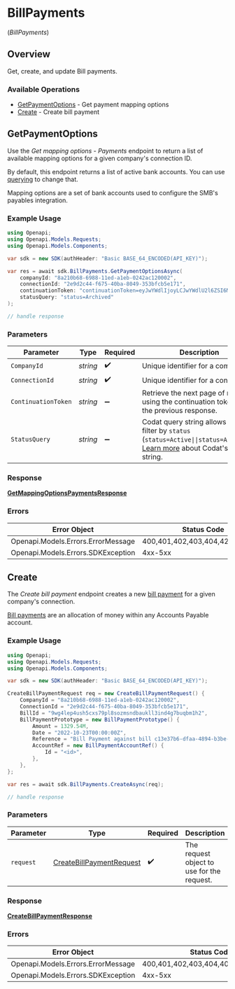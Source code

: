 # BillPayments
(*BillPayments*)

## Overview

Get, create, and update Bill payments.

### Available Operations

* [GetPaymentOptions](#getpaymentoptions) - Get payment mapping options
* [Create](#create) - Create bill payment

## GetPaymentOptions

Use the *Get mapping options - Payments* endpoint to return a list of available mapping options for a given company's connection ID.

By default, this endpoint returns a list of active bank accounts. You can use [querying](https://docs.codat.io/using-the-api/querying) to change that.

Mapping options are a set of bank accounts used to configure the SMB's payables integration.

### Example Usage

```csharp
using Openapi;
using Openapi.Models.Requests;
using Openapi.Models.Components;

var sdk = new SDK(authHeader: "Basic BASE_64_ENCODED(API_KEY)");

var res = await sdk.BillPayments.GetPaymentOptionsAsync(
    companyId: "8a210b68-6988-11ed-a1eb-0242ac120002",
    connectionId: "2e9d2c44-f675-40ba-8049-353bfcb5e171",
    continuationToken: "continuationToken=eyJwYWdlIjoyLCJwYWdlU2l6ZSI6MTAwLCJwYWdlQ291bnQiOjExfQ==",
    statusQuery: "status=Archived"
);

// handle response
```

### Parameters

| Parameter                                                                                                                                                                      | Type                                                                                                                                                                           | Required                                                                                                                                                                       | Description                                                                                                                                                                    | Example                                                                                                                                                                        |
| ------------------------------------------------------------------------------------------------------------------------------------------------------------------------------ | ------------------------------------------------------------------------------------------------------------------------------------------------------------------------------ | ------------------------------------------------------------------------------------------------------------------------------------------------------------------------------ | ------------------------------------------------------------------------------------------------------------------------------------------------------------------------------ | ------------------------------------------------------------------------------------------------------------------------------------------------------------------------------ |
| `CompanyId`                                                                                                                                                                    | *string*                                                                                                                                                                       | :heavy_check_mark:                                                                                                                                                             | Unique identifier for a company.                                                                                                                                               | 8a210b68-6988-11ed-a1eb-0242ac120002                                                                                                                                           |
| `ConnectionId`                                                                                                                                                                 | *string*                                                                                                                                                                       | :heavy_check_mark:                                                                                                                                                             | Unique identifier for a connection.                                                                                                                                            | 2e9d2c44-f675-40ba-8049-353bfcb5e171                                                                                                                                           |
| `ContinuationToken`                                                                                                                                                            | *string*                                                                                                                                                                       | :heavy_minus_sign:                                                                                                                                                             | Retrieve the next page of results using the continuation token from the previous response.                                                                                     | continuationToken=eyJwYWdlIjoyLCJwYWdlU2l6ZSI6MTAwLCJwYWdlQ291bnQiOjExfQ==                                                                                                     |
| `StatusQuery`                                                                                                                                                                  | *string*                                                                                                                                                                       | :heavy_minus_sign:                                                                                                                                                             | Codat query string allows you to filter by `status` (`status=Active\|\|status=Archived`). [Learn more](https://docs.codat.io/using-the-api/querying) about Codat's query string. | status=Archived                                                                                                                                                                |

### Response

**[GetMappingOptionsPaymentsResponse](../../Models/Requests/GetMappingOptionsPaymentsResponse.md)**

### Errors

| Error Object                       | Status Code                        | Content Type                       |
| ---------------------------------- | ---------------------------------- | ---------------------------------- |
| Openapi.Models.Errors.ErrorMessage | 400,401,402,403,404,429,500,503    | application/json                   |
| Openapi.Models.Errors.SDKException | 4xx-5xx                            | */*                                |


## Create

The *Create bill payment* endpoint creates a new [bill payment](https://docs.codat.io/sync-for-payables-api#/schemas/BillPayment) for a given company's connection.

[Bill payments](https://docs.codat.io/sync-for-payables-api#/schemas/BillPayment) are an allocation of money within any Accounts Payable account.

### Example Usage

```csharp
using Openapi;
using Openapi.Models.Requests;
using Openapi.Models.Components;

var sdk = new SDK(authHeader: "Basic BASE_64_ENCODED(API_KEY)");

CreateBillPaymentRequest req = new CreateBillPaymentRequest() {
    CompanyId = "8a210b68-6988-11ed-a1eb-0242ac120002",
    ConnectionId = "2e9d2c44-f675-40ba-8049-353bfcb5e171",
    BillId = "9wg4lep4ush5cxs79pl8sozmsndbaukll3ind4g7buqbm1h2",
    BillPaymentPrototype = new BillPaymentPrototype() {
        Amount = 1329.54M,
        Date = "2022-10-23T00:00:00Z",
        Reference = "Bill Payment against bill c13e37b6-dfaa-4894-b3be-9fe97bda9f44",
        AccountRef = new BillPaymentAccountRef() {
            Id = "<id>",
        },
    },
};

var res = await sdk.BillPayments.CreateAsync(req);

// handle response
```

### Parameters

| Parameter                                                                     | Type                                                                          | Required                                                                      | Description                                                                   |
| ----------------------------------------------------------------------------- | ----------------------------------------------------------------------------- | ----------------------------------------------------------------------------- | ----------------------------------------------------------------------------- |
| `request`                                                                     | [CreateBillPaymentRequest](../../Models/Requests/CreateBillPaymentRequest.md) | :heavy_check_mark:                                                            | The request object to use for the request.                                    |

### Response

**[CreateBillPaymentResponse](../../Models/Requests/CreateBillPaymentResponse.md)**

### Errors

| Error Object                        | Status Code                         | Content Type                        |
| ----------------------------------- | ----------------------------------- | ----------------------------------- |
| Openapi.Models.Errors.ErrorMessage  | 400,401,402,403,404,409,429,500,503 | application/json                    |
| Openapi.Models.Errors.SDKException  | 4xx-5xx                             | */*                                 |

